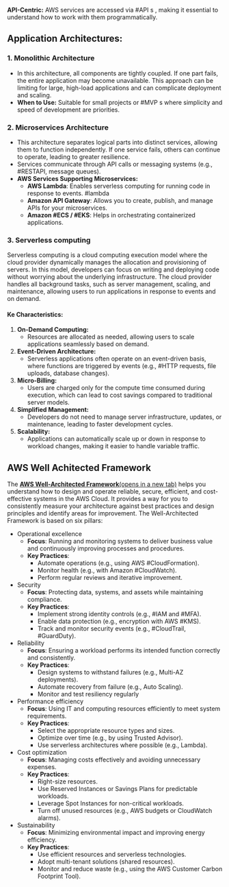 **API-Centric:** AWS services are accessed via #API s , making it essential to understand how to work with them programmatically.
## Application Architectures:
### 1. Monolithic Architecture

- In this architecture, all components are tightly coupled. If one part fails, the entire application may become unavailable. This approach can be limiting for large, high-load applications and can complicate deployment and scaling.
- **When to Use:** Suitable for small projects or #MVP s where simplicity and speed of development are priorities.
### 2. Microservices Architecture
- This architecture separates logical parts into distinct services, allowing them to function independently. If one service fails, others can continue to operate, leading to greater resilience.
- Services communicate through API calls or messaging systems (e.g., #RESTAPI, message queues).
- **AWS Services Supporting Microservices:**
    - **AWS Lambda**: Enables serverless computing for running code in response to events. #lambda
    - **Amazon API Gateway**: Allows you to create, publish, and manage APIs for your microservices.
    - **Amazon #ECS / #EKS**: Helps in orchestrating containerized applications.
### 3. Serverless computing
Serverless computing is a cloud computing execution model where the cloud provider dynamically manages the allocation and provisioning of servers. In this model, developers can focus on writing and deploying code without worrying about the underlying infrastructure. The cloud provider handles all background tasks, such as server management, scaling, and maintenance, allowing users to run applications in response to events and on demand.
#### Ke Characteristics:
1. **On-Demand Computing:**
    - Resources are allocated as needed, allowing users to scale applications seamlessly based on demand.
2. **Event-Driven Architecture:**
    - Serverless applications often operate on an event-driven basis, where functions are triggered by events (e.g., #HTTP requests, file uploads, database changes).
3. **Micro-Billing:**
    - Users are charged only for the compute time consumed during execution, which can lead to cost savings compared to traditional server models.
4. **Simplified Management:**
    - Developers do not need to manage server infrastructure, updates, or maintenance, leading to faster development cycles.
5. **Scalability:**
    - Applications can automatically scale up or down in response to workload changes, making it easier to handle variable traffic.
## AWS Well Achitected Framework
The [**AWS Well-Architected Framework**(opens in a new tab)](https://docs.aws.amazon.com/wellarchitected/latest/framework/welcome.html) helps you understand how to design and operate reliable, secure, efficient, and cost-effective systems in the AWS Cloud. It provides a way for you to consistently measure your architecture against best practices and design principles and identify areas for improvement.
The Well-Architected Framework is based on six pillars: 
- Operational excellence
	 - **Focus**: Running and monitoring systems to deliver business value and continuously improving processes and procedures.
	- **Key Practices**:
	    - Automate operations (e.g., using AWS #CloudFormation).
	    - Monitor health (e.g., with Amazon #CloudWatch).
	    - Perform regular reviews and iterative improvement.
- Security
	- **Focus**: Protecting data, systems, and assets while maintaining compliance.
	- **Key Practices**:
	    - Implement strong identity controls (e.g., #IAM and #MFA).
	    - Enable data protection (e.g., encryption with AWS #KMS).
	    - Track and monitor security events (e.g., #CloudTrail, #GuardDuty).
- Reliability
	- **Focus**: Ensuring a workload performs its intended function correctly and consistently.
	- **Key Practices**:
	    - Design systems to withstand failures (e.g., Multi-AZ deployments).
	    - Automate recovery from failure (e.g., Auto Scaling).
	    - Monitor and test resiliency regularly
- Performance efficiency
	- **Focus**: Using IT and computing resources efficiently to meet system requirements.
	- **Key Practices**:
	    - Select the appropriate resource types and sizes.
	    - Optimize over time (e.g., by using Trusted Advisor).
	    - Use serverless architectures where possible (e.g., Lambda).
- Cost optimization
	- **Focus**: Managing costs effectively and avoiding unnecessary expenses.
	- **Key Practices**:
	    - Right-size resources.
	    - Use Reserved Instances or Savings Plans for predictable workloads.
	    - Leverage Spot Instances for non-critical workloads.
	    - Turn off unused resources (e.g., AWS budgets or CloudWatch alarms).
- Sustainability
	- **Focus**: Minimizing environmental impact and improving energy efficiency.
	- **Key Practices**:
	    - Use efficient resources and serverless technologies.
	    - Adopt multi-tenant solutions (shared resources).
	    - Monitor and reduce waste (e.g., using the AWS Customer Carbon Footprint Tool).
